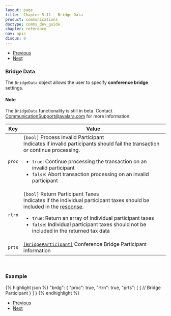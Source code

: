 ```yaml
---
layout: page
title:  Chapter 5.11 - Bridge Data
product: communications
doctype: comms_dev_guide
chapter: reference
nav: apis
disqus: 0
---
```


<ul class="pager">
  <li class="previous"><a href="/communications/dev-guide/reference/tax-bracket/"><i class="glyphicon glyphicon-chevron-left"></i>Previous</a></li>
  <li class="next"><a href="/communications/dev-guide/reference/bridge-participant/">Next<i class="glyphicon glyphicon-chevron-right"></i></a></li>
</ul>

<h3>Bridge Data</h3>

The <code>BridgeData</code> object allows the user to specify <b>conference bridge</b> settings.

<h4>Note</h4>
The <code>BridgeData</code> functionality is still in beta.  Contact <a class="dev-guide-link" href="mailto:CommunicationSupport@avalara.com">CommunicationSupport@avalara.com</a> for more information.

<div class="mobile-table">
  <table class="styled-table">
    <thead>
      <tr>
        <th>Key</th>
        <th>Value</th>
      </tr>
    </thead>
    <tbody>
      <tr>
        <td><code>proc</code></td>
        <td><code>[bool]</code> Process Invalid Participant
          <br/>
          Indicates if invalid participants should fail the transaction or continue processing.
          <ul class="dev-guide-list">
            <li><code>true</code>: Continue processing the transaction on an invalid participant</li>
            <li><code>false</code>: Abort transaction processing on an invalid participant</li>
          </ul>
        </td>
      </tr>
      <tr>
        <td><code>rtrn</code></td>
        <td><code>[bool]</code> Return Participant Taxes 
          <br/>
          Indicates if the individual participant taxes should be included in the <a class="dev-guide-link" href="/communications/dev-guide/reference/calc-taxes-response/">response</a>.
          <ul class="dev-guide-list">
            <li><code>true</code>: Return an array of individual participant taxes</li>
            <li><code>false</code>: Individual participant taxes should not be included in the returned tax data</li>
          </ul>
        </td>
      </tr>
      <tr>
        <td><code>prts</code></td>
        <td><a class="dev-guide-link" href="/communications/dev-guide/reference/bridge-participant/"><code>[BridgeParticipant]</code></a> Conference Bridge Participant information</td>
      </tr>
    </tbody>
  </table>
</div>
<br>

<h3>Example</h3>

{% highlight json %}
"brdg": {
  "proc": true,
  "rtrn": true,
  "prts": [
    {
      // Bridge Participant
    }
  ]
}
{% endhighlight %}

<ul class="pager">
  <li class="previous"><a href="/communications/dev-guide/reference/tax-bracket/"><i class="glyphicon glyphicon-chevron-left"></i>Previous</a></li>
  <li class="next"><a href="/communications/dev-guide/reference/bridge-participant/">Next<i class="glyphicon glyphicon-chevron-right"></i></a></li>
</ul>